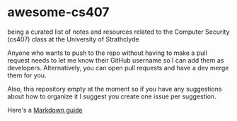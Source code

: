 # awesome-cs407
being a curated list of notes and resources related to the Computer Security (cs407) class at the University of Strathclyde

Anyone who wants to push to the repo without having to make a pull request needs to let me know their GitHub username so I can add them as developers. Alternatively, you can open pull requests and have a dev merge them for you. 

Also, this repository empty at the moment so if you have any suggestions about how to organize it I suggest you create one issue per suggestion. 

Here's a [Markdown guide](https://guides.github.com/features/mastering-markdown/)


